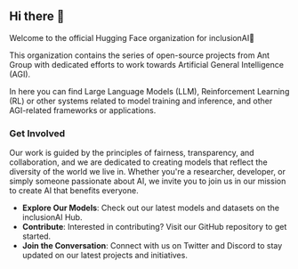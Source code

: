 ## Hi there 👋

Welcome to the official Hugging Face organization for inclusionAI👋

This organization contains the series of open-source projects from Ant Group with dedicated efforts to work towards Artificial General Intelligence (AGI).

In here you can find Large Language Models (LLM), Reinforcement Learning (RL) or other systems related to model training and inference, and other AGI-related frameworks or applications.

### Get Involved

Our work is guided by the principles of fairness, transparency, and collaboration, and we are dedicated to creating models that reflect the diversity of the world we live in.
Whether you're a researcher, developer, or simply someone passionate about AI, we invite you to join us in our mission to create AI that benefits everyone.

- **Explore Our Models**: Check out our latest models and datasets on the inclusionAI Hub.
- **Contribute**: Interested in contributing? Visit our GitHub repository to get started.
- **Join the Conversation**: Connect with us on Twitter and Discord to stay updated on our latest projects and initiatives.
  

